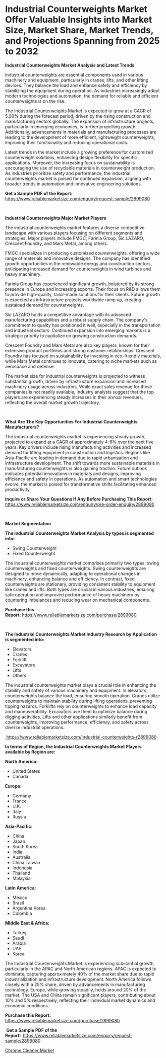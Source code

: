 <p><h1>Industrial Counterweights Market Offer Valuable Insights into Market Size, Market Share, Market Trends, and Projections Spanning from 2025 to 2032</h1></p><p><strong>Industrial Counterweights Market Analysis and Latest Trends</strong></p>
<p><p>Industrial counterweights are essential components used in various machinery and equipment, particularly in cranes, lifts, and other lifting devices. They balance the load and enhance safety and efficiency by stabilizing the equipment during operation. As industries increasingly adopt modern technologies and automation, the demand for reliable and efficient counterweights is on the rise.</p><p>The Industrial Counterweights Market is expected to grow at a CAGR of 5.00% during the forecast period, driven by the rising construction and manufacturing sectors globally. The expansion of infrastructure projects, particularly in emerging economies, is further propelling growth. Additionally, advancements in materials and manufacturing processes are leading to the development of more efficient, lightweight counterweights, improving their functionality and reducing operational costs.</p><p>Latest trends in the market include a growing preference for customized counterweight solutions, enhancing design flexibility for specific applications. Moreover, the increasing focus on sustainability is encouraging the use of recyclable materials in counterweight production. As industries prioritize safety and performance, the industrial counterweights market is poised for continued expansion, aligning with broader trends in automation and innovative engineering solutions.</p></p>
<p><strong>Get a Sample PDF of the Report:&nbsp;</strong> <a href="https://www.reliablemarketsize.com/enquiry/request-sample/2899080?utm_campaign=2481&utm_medium=2&utm_source=Github&utm_content=ia&utm_term=15032025&utm_id=industrial-counterweights">https://www.reliablemarketsize.com/enquiry/request-sample/2899080</a></p>
<p>&nbsp;</p>
<p><strong>Industrial Counterweights Major Market Players</strong></p>
<p><p>The industrial counterweights market features a diverse competitive landscape with various players focusing on different segments and strategies. Major players include FMGC, Farinia Group, Sic LAZARO, Crescent Foundry, and Mars Metal, among others. </p><p>FMGC specializes in producing customized counterweights, offering a wide range of materials and innovative designs. The company has identified growth opportunities in the renewable energy and construction sectors, anticipating increased demand for counterweights in wind turbines and heavy machinery. </p><p>Farinia Group has experienced significant growth, bolstered by its strong presence in Europe and increasing exports. Their focus on R&D allows them to provide high-quality, tailor-made solutions for their clients. Future growth is expected as infrastructure projects worldwide ramp up, creating sustained demand for counterweights.</p><p>Sic LAZARO holds a competitive advantage with its advanced manufacturing capabilities and a robust supply chain. The company's commitment to quality has positioned it well, especially in the transportation and industrial sectors. Continued expansion into emerging markets is a strategic priority to capitalize on growing construction demands.</p><p>Crescent Foundry and Mars Metal are also key players, known for their extensive product portfolios and strong customer relationships. Crescent Foundry has focused on sustainability by investing in eco-friendly materials, while Mars Metal continues to innovate, catering to niche markets such as aerospace and defense.</p><p>The market size for industrial counterweights is projected to witness substantial growth, driven by infrastructure expansion and increased machinery usage across industries. While exact sales revenue for these companies is not readily available, industry analysts suggest that the top players are experiencing steady increases in their annual revenues, reflecting the overall market growth trajectory.</p></p>
<p>&nbsp;</p>
<p><strong>What Are The Key Opportunities For Industrial Counterweights Manufacturers?</strong></p>
<p><p>The industrial counterweights market is experiencing steady growth, projected to expand at a CAGR of approximately 4-6% over the next five years. Key drivers include rising manufacturing activities and increased demand for lifting equipment in construction and logistics. Regions like Asia-Pacific are leading in demand due to rapid urbanization and infrastructure development. The shift towards more sustainable materials in manufacturing counterweights is also gaining traction. Future outlook indicates potential innovations in materials and designs, improving efficiency and safety in operations. As automation and smart technologies evolve, the market is poised for transformative shifts facilitating enhanced productivity.</p></p>
<p><strong>Inquire or Share Your Questions If Any Before Purchasing This Report:</strong> <a href="https://www.reliablemarketsize.com/enquiry/pre-order-enquiry/2899080?utm_campaign=2481&utm_medium=2&utm_source=Github&utm_content=ia&utm_term=15032025&utm_id=industrial-counterweights">https://www.reliablemarketsize.com/enquiry/pre-order-enquiry/2899080</a></p>
<p>&nbsp;</p>
<p><strong>Market Segmentation</strong></p>
<p><strong>The Industrial Counterweights Market Analysis by types is segmented into:</strong></p>
<p><ul><li>Swing Counterweight</li><li>Fixed Counterweight</li></ul></p>
<p><p>The industrial counterweights market comprises primarily two types: swing counterweights and fixed counterweights. Swing counterweights are designed to move dynamically, adapting to operational changes in machinery, enhancing balance and efficiency. In contrast, fixed counterweights are stationary, providing consistent stability to equipment like cranes and lifts. Both types are crucial in various industries, ensuring safe operation and improved performance of heavy machinery by countering imbalances and reducing wear on mechanical components.</p></p>
<p><strong>Purchase this Report:&nbsp;</strong><a href="https://www.reliablemarketsize.com/purchase/2899080?utm_campaign=2481&utm_medium=2&utm_source=Github&utm_content=ia&utm_term=15032025&utm_id=industrial-counterweights">https://www.reliablemarketsize.com/purchase/2899080</a></p>
<p>&nbsp;</p>
<p><strong>The Industrial Counterweights Market Industry Research by Application is segmented into:</strong></p>
<p><ul><li>Elevators</li><li>Cranes</li><li>Forklift</li><li>Excavators</li><li>Lifts</li><li>Others</li></ul></p>
<p><p>The industrial counterweights market plays a crucial role in enhancing the stability and safety of various machinery and equipment. In elevators, counterweights balance the load, ensuring smooth operation. Cranes utilize counterweights to maintain stability during lifting operations, preventing tipping hazards. Forklifts rely on counterweights to enhance load capacity and maneuverability. Excavators use them to optimize balance during digging activities. Lifts and other applications similarly benefit from counterweights, improving performance, efficiency, and safety across diverse industrial operations.</p></p>
<p><a href="https://www.reliablemarketsize.com/industrial-counterweights-r2899080?utm_campaign=2481&utm_medium=2&utm_source=Github&utm_content=ia&utm_term=15032025&utm_id=industrial-counterweights">&nbsp;https://www.reliablemarketsize.com/industrial-counterweights-r2899080</a></p>
<p><strong>In terms of Region, the Industrial Counterweights Market Players available by Region are:</strong></p>
<p>
    <p> <strong> North America: </strong>
        <ul>
            <li>United States</li>
            <li>Canada</li>
        </ul>
        </p> 
    <p> <strong> Europe: </strong>
        <ul>
            <li>Germany</li>
            <li>France</li>
            <li>U.K.</li>
            <li>Italy</li>
            <li>Russia</li>
        </ul>
        </p> 
    <p> <strong> Asia-Pacific: </strong>
        <ul>
            <li>China</li>
            <li>Japan</li>
            <li>South Korea</li>
            <li>India</li>
            <li>Australia</li>
            <li>China Taiwan</li>
            <li>Indonesia</li>
            <li>Thailand</li>
            <li>Malaysia</li>
        </ul>
        </p> 
    <p> <strong> Latin America: </strong>
        <ul>
            <li>Mexico</li>
            <li>Brazil</li>
            <li>Argentina Korea</li>
            <li>Colombia</li>
        </ul>
        </p> 
    <p> <strong> Middle East & Africa: </strong>
        <ul>
            <li>Turkey</li>
            <li>Saudi</li>
            <li>Arabia</li>
            <li>UAE</li>
            <li>Korea</li>
        </ul>
    </p>
    </p>
<p><p>The Industrial Counterweights Market is experiencing substantial growth, particularly in the APAC and North American regions. APAC is expected to dominate, capturing approximately 40% of the market share due to rapid industrialization and infrastructure development. North America follows closely with a 25% share, driven by advancements in manufacturing technology. Europe, while growing steadily, holds around 20% of the market. The USA and China remain significant players, contributing about 10% and 5% respectively, reflecting their individual market dynamics and economic conditions.</p></p>
<p><strong>Purchase this Report: </strong><a href="https://www.reliablemarketsize.com/purchase/2899080?utm_campaign=2481&utm_medium=2&utm_source=Github&utm_content=ia&utm_term=15032025&utm_id=industrial-counterweights">https://www.reliablemarketsize.com/purchase/2899080</a></p>
<p>&nbsp;<strong>Get a Sample PDF of the Report:&nbsp;&nbsp;</strong><a href="https://www.reliablemarketsize.com/enquiry/request-sample/2899080?utm_campaign=2481&utm_medium=2&utm_source=Github&utm_content=ia&utm_term=15032025&utm_id=industrial-counterweights">https://www.reliablemarketsize.com/enquiry/request-sample/2899080</a></p>
<p><strong></strong></p>
<p><p><a href="https://github.com/maclarensidney/Market-Research-Report-List-1/blob/main/chrome-cleaner-market.md?utm_campaign=2481&utm_medium=2&utm_source=Github&utm_content=ia&utm_term=15032025&utm_id=industrial-counterweights">Chrome Cleaner Market</a></p></p>
